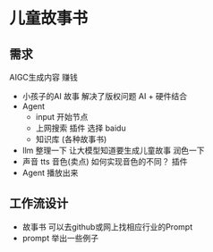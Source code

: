 # 儿童故事书


## 需求
AIGC生成内容 赚钱 
- 小孩子的AI 故事  解决了版权问题
  AI + 硬件结合
- Agent 
  - input 开始节点
  - 上网搜索  插件  选择 baidu
  - 知识库 (各种故事书)
- llm 整理一下 让大模型知道要生成儿童故事 
  润色一下 
- 声音 tts 音色(卖点)  如何实现音色的不同？ 插件
- Agent 播放出来 


## 工作流设计
- 故事书
  可以去github或网上找相应行业的Prompt 
- prompt
   举出一些例子